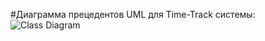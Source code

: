 #Диаграмма прецедентов UML для Time-Track системы:
![Class Diagram](https://www.plantuml.com/plantuml/png/XLJDQXDH5DxVfxXaFmlRf0iHgRXf5WMf4TT3EiPWdC1aiX8XFqI558ehHV17ds1CEdP8siahdFj6VkVaTYPp2LeevCvyF-Tyvzmv7iH-50zVzrGlU17hkA-ZRkTbhC-xKT2Ek_rG-Usu7-aQ_J1JMb5E2_nVKMOcbDBQNDIqFz2dVkXtWgZ0VZPZsW2tfbi7-RmVlIg1pPOdoDIyeumIu3CpDXD1DbjASGr-sEa5qFmfxrZhXX9jfkOzQ1F-EGBpD-NyW9QKQrhW4SDIjg_fDqhZRpW8slvWgvJJDNf8-3Mb6eVaxcWknVpPutiEwIibCE0Iyz9nOkOQBB0h8cnkPGuScM_S0wCaoTN_oxSwXuxE5_1lpGJ8dBFLj96VIwR2Oam9wyoBAQJRvlRtMdV4F-7z0ZeZym74VuJKS8Y_G9enGeOpvlxWoKM0UiMAz8SVMlgHUgkKtHtjUGyvTdrVbmD2WnTEieetg80VCDoEXi6xevbMeOU0El5dJ2bMoGdUAQpEzEyIiaHZoMxkLSy6I9KqitqTDLiMVYGUbR0oK6rdu_82eBVYhhdtWYiIntKvT2aInvKqVsEtwidfqpkLapDlLzzEwEIiSFc8b6Qqv0l043Cgfhk7zwZTxW_3k1jsbEAHFl0yDjkEDiFUpgGUxluQPCdK6JP6acdAAgMRETJgh8RA92e9AMLyAI2vmcFEIvkB84wNA33dCgqi5WJIKzl53C8D6K9PkcF06xOZRcPyMAD_JXl2zciaVdYqGVo9b7mSXEVullu5)

